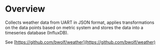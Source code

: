 Overview
========

Collects weather data from UART in JSON format, applies transformations on the data points based on metric system and stores the data into a timeseries database (InfluxDB).

See [https://github.com/bwolf/weather](https://github.com/bwolf/weather)

